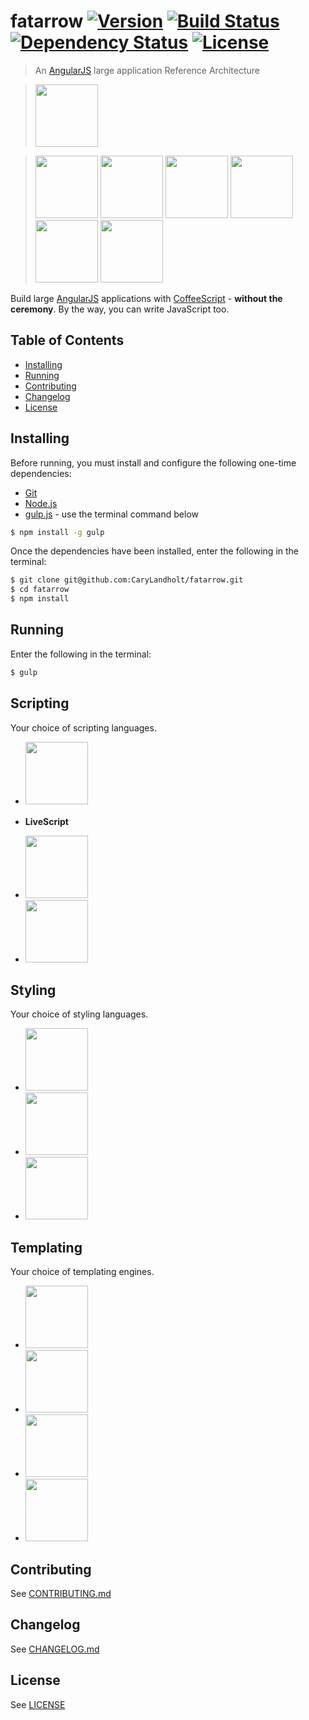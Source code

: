 # fatarrow [![Version][version-image]][version-url] [![Build Status][build-image]][build-url] [![Dependency Status][dependencies-image]][dependencies-url] [![License][license-image]][license-url]
> An [AngularJS](http://angularjs.org/) large application Reference Architecture

> <img src="http://upload.wikimedia.org/wikipedia/commons/thumb/c/ca/AngularJS_logo.svg/695px-AngularJS_logo.svg.png" height="100px" />

> <img src="http://www.jqueryscript.net/images/collective/gulp.js.png" height="100px" />
> <img src="http://bower.io/img/bower-logo.png" height="100px" />
> <img src="http://onesime.fr/images/yeoman.svg" height="100px" />
> <img src="http://jasmine.github.io/images/jasmine-horizontal.svg" height="100px" />
> <img src="http://pascalprecht.github.io/full-spectrum-testing-slides/styles/karma-logo.svg" height="100px" />
> <img src="http://pascalprecht.github.io/full-spectrum-testing-slides/styles/protractor-logo-large.png" height="100px" />

Build large [AngularJS](http://angularjs.org/) applications with [CoffeeScript](http://coffeescript.org/) - **without the ceremony**.  By the way, you can write JavaScript too.


## Table of Contents
* [Installing](#installing)
* [Running](#running)
* [Contributing](#contributing)
* [Changelog](#changelog)
* [License](#license)


## Installing
Before running, you must install and configure the following one-time dependencies:

* [Git](http://git-scm.com/)
* [Node.js](http://nodejs.org/)
* [gulp.js](http://gulpjs.com/) - use the terminal command below
```bash
$ npm install -g gulp
```

Once the dependencies have been installed, enter the following in the terminal:
```bash
$ git clone git@github.com:CaryLandholt/fatarrow.git
$ cd fatarrow
$ npm install
```


## Running
Enter the following in the terminal:
```bash
$ gulp
```


## Scripting
Your choice of scripting languages.

* <img src="http://drtom.ch/talks/2012/06/jazoon/images/coffeescript_logo.svg" height="100px" />

* **LiveScript** <img src="http://livescript.net/images/icon.png" height="16px" />

* <img src="http://upload.wikimedia.org/wikipedia/commons/6/6a/JavaScript-logo.png" height="100px" />

* <img src="http://www.typescriptlang.org/content/images/logo_small.png" height="100px" />


## Styling
Your choice of styling languages.

* <img src="http://www.logotypes101.com/logos/194/830812341256B99B32E1A9F242BB9F5F/css3logo.png" height="100px" />

* <img src="http://moduscreate.com/wp-content/uploads/2012/01/less-css-logo.png" height="100px" />

* <img src="http://sass-lang.com/assets/img/logo-235e394c.png" height="100px" />


## Templating
Your choice of templating engines.

* <img src="http://haml.info/images/haml.png" height="100px" />

* <img src="http://www.w3.org/html/logo/downloads/HTML5_Logo_512.png" height="100px" />

* <img src="http://jade-lang.com/public/images/logo.png" height="100px" />

* <img src="http://upload.wikimedia.org/wikipedia/commons/thumb/4/48/Markdown-mark.svg/208px-Markdown-mark.svg.png" height="100px" />


## Contributing
See [CONTRIBUTING.md](CONTRIBUTING.md)


## Changelog
See [CHANGELOG.md](CHANGELOG.md)


## License
See [LICENSE](LICENSE)


[build-image]:            http://img.shields.io/travis/CaryLandholt/generator-fatarrow.svg?style=flat
[build-url]:              http://travis-ci.org/CaryLandholt/generator-fatarrow

[dependencies-image]:     http://img.shields.io/gemnasium/CaryLandholt/generator-fatarrow.svg?style=flat
[dependencies-url]:       https://gemnasium.com/CaryLandholt/generator-fatarrow

[license-image]:          http://img.shields.io/badge/license-MIT-blue.svg?style=flat
[license-url]:            LICENSE

[version-image]:          http://img.shields.io/github/tag/CaryLandholt/generator-fatarrow.svg?style=flat
[version-url]:            https://github.com/CaryLandholt/generator-fatarrow/tags